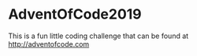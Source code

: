 # AdventOfCode2019

This is a fun little coding challenge that can be found at <http://adventofcode.com>
